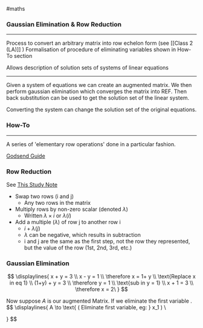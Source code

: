 #maths 

### Gaussian Elimination & Row Reduction
---
Process to convert an arbitrary matrix into row echelon form (see [[Class 2 (LA)]] )
Formalisation of procedure of eliminating variables shown in How-To section

Allows description of solution sets of systems of linear equations

---
Given a system of equations we can create an augmented matrix. We then perform gaussian elimination which converges the matrix into REF. Then back substitution can be used to get the solution set of the linear system.

Converting the system can change the solution set of the original equations.

### How-To
---
A series of 'elementary row operations' done in a particular fashion. 

[Godsend Guide](https://www.vedantu.com/maths/gauss-elimination-method)
### Row Reduction

See [This Study Note](https://www.sparknotes.com/math/algebra2/matrices/section4/)
- Swap two rows (i and j)
	- Any two rows in the matrix
- Multiply rows by non-zero scalar (denoted $\lambda$)
	- Written $\lambda \times i$ or $\lambda (i)$
- Add a multiple ($\lambda$) of row j to another row i
	- $i + \lambda(j)$
	- $\lambda$ can be negative, which results in subtraction
	- i and j are the same as the first step, not the row they represented, but the value of the row (1st, 2nd, 3rd, etc.)

### Gaussian Elimination

$$
\displaylines{
x + y = 3 \\
x - y = 1 \\
\therefore x = 1+ y \\
\text{Replace x in eq 1} \\
(1+y) + y = 3 \\
\therefore y = 1 \\
\text{sub in y = 1} \\
x + 1 = 3 \\
\therefore x = 2\
}
$$

Now suppose $A$ is our augmented Matrix. If we eliminate the first variable .
$$
\displaylines{
A \to \text{ ( Eliminate first variable, eg: } x_1 ) \\


}
$$

